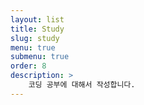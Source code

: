 ```yaml
---
layout: list
title: Study
slug: study
menu: true
submenu: true
order: 8
description: >
    코딩 공부에 대해서 작성합니다.
---
```

